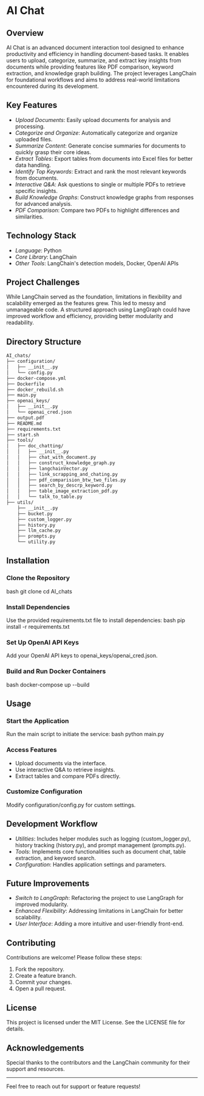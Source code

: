 # AI Chat

## Overview
AI Chat is an advanced document interaction tool designed to enhance productivity and efficiency in handling document-based tasks. It enables users to upload, categorize, summarize, and extract key insights from documents while providing features like PDF comparison, keyword extraction, and knowledge graph building. The project leverages LangChain for foundational workflows and aims to address real-world limitations encountered during its development.

## Key Features
- *Upload Documents*: Easily upload documents for analysis and processing.
- *Categorize and Organize*: Automatically categorize and organize uploaded files.
- *Summarize Content*: Generate concise summaries for documents to quickly grasp their core ideas.
- *Extract Tables*: Export tables from documents into Excel files for better data handling.
- *Identify Top Keywords*: Extract and rank the most relevant keywords from documents.
- *Interactive Q&A*: Ask questions to single or multiple PDFs to retrieve specific insights.
- *Build Knowledge Graphs*: Construct knowledge graphs from responses for advanced analysis.
- *PDF Comparison*: Compare two PDFs to highlight differences and similarities.

## Technology Stack
- *Language*: Python
- *Core Library*: LangChain
- *Other Tools*: LangChain's detection models, Docker, OpenAI APIs

## Project Challenges
While LangChain served as the foundation, limitations in flexibility and scalability emerged as the features grew. This led to messy and unmanageable code. A structured approach using LangGraph could have improved workflow and efficiency, providing better modularity and readability.

## Directory Structure
```bash
AI_chats/
├── configuration/
│   ├── __init__.py
│   └── config.py
├── docker-compose.yml
├── Dockerfile
├── docker_rebuild.sh
├── main.py
├── openai_keys/
│   ├── __init__.py
│   └── openai_cred.json
├── output.pdf
├── README.md
├── requirements.txt
├── start.sh
├── tools/
│   ├── doc_chatting/
│   │   ├── __init__.py
│   │   ├── chat_with_document.py
│   │   ├── construct_knowledge_graph.py
│   │   ├── langchainVector.py
│   │   ├── link_scrapping_and_chating.py
│   │   ├── pdf_comparision_btw_two_files.py
│   │   ├── search_by_descrp_keyword.py
│   │   ├── table_image_extraction_pdf.py
│   │   └── talk_to_table.py
├── utils/
    ├── __init__.py
    ├── bucket.py
    ├── custom_logger.py
    ├── history.py
    ├── llm_cache.py
    ├── prompts.py
    └── utility.py
```

## Installation

### Clone the Repository
bash
git clone <repository-url>
cd AI_chats


### Install Dependencies
Use the provided requirements.txt file to install dependencies:
bash
pip install -r requirements.txt


### Set Up OpenAI API Keys
Add your OpenAI API keys to openai_keys/openai_cred.json.

### Build and Run Docker Containers
bash
docker-compose up --build


## Usage

### Start the Application
Run the main script to initiate the service:
bash
python main.py


### Access Features
- Upload documents via the interface.
- Use interactive Q&A to retrieve insights.
- Extract tables and compare PDFs directly.

### Customize Configuration
Modify configuration/config.py for custom settings.

## Development Workflow
- *Utilities*: Includes helper modules such as logging (custom_logger.py), history tracking (history.py), and prompt management (prompts.py).
- *Tools*: Implements core functionalities such as document chat, table extraction, and keyword search.
- *Configuration*: Handles application settings and parameters.

## Future Improvements
- *Switch to LangGraph*: Refactoring the project to use LangGraph for improved modularity.
- *Enhanced Flexibility*: Addressing limitations in LangChain for better scalability.
- *User Interface*: Adding a more intuitive and user-friendly front-end.

## Contributing
Contributions are welcome! Please follow these steps:
1. Fork the repository.
2. Create a feature branch.
3. Commit your changes.
4. Open a pull request.

## License
This project is licensed under the MIT License. See the LICENSE file for details.

## Acknowledgements
Special thanks to the contributors and the LangChain community for their support and resources.

---
Feel free to reach out for support or feature requests!
